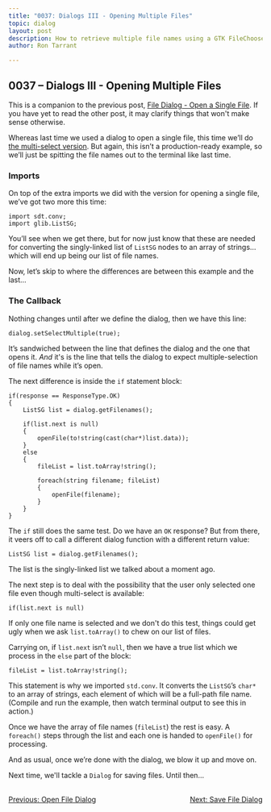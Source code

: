 ```yaml
---
title: "0037: Dialogs III - Opening Multiple Files"
topic: dialog
layout: post
description: How to retrieve multiple file names using a GTK FileChooserDialog - a D-language tutorial.
author: Ron Tarrant

---
```


## 0037 – Dialogs III - Opening Multiple Files

This is a companion to the previous post, [File Dialog - Open a Single File](http://gtkdcoding.com/2019/05/17/0036-file-open-dialogs.html). If you have yet to read the other post, it may clarify things that won't make sense otherwise. 

Whereas last time we used a dialog to open a single file, this time we’ll do [the multi-select version](https://github.com/rontarrant/gtkDcoding/blob/master/013_dialogs/dialog_013_03_file_open_multiple.d). But again, this isn’t a production-ready example, so we’ll just be spitting the file names out to the terminal like last time.

### Imports

On top of the extra imports we did with the version for opening a single file, we’ve got two more this time:

	import sdt.conv;
	import glib.ListSG;

You’ll see when we get there, but for now just know that these are needed for converting the singly-linked list of `ListSG` nodes to an array of strings… which will end up being our list of file names.

Now, let’s skip to where the differences are between this example and the last…

### The Callback

Nothing changes until after we define the dialog, then we have this line:

	dialog.setSelectMultiple(true);

It’s sandwiched between the line that defines the dialog and the one that opens it. *And* it's is the line that tells the dialog to expect multiple-selection of file names while it’s open.

The next difference is inside the `if` statement block:

	if(response == ResponseType.OK)
	{
		ListSG list = dialog.getFilenames();
			
		if(list.next is null)
		{
			openFile(to!string(cast(char*)list.data));
		}
		else
		{
			fileList = list.toArray!string();
				
			foreach(string filename; fileList)
			{
				openFile(filename);
			}
		}
	}

The `if` still does the same test. Do we have an `OK` response? But from there, it veers off to call a different dialog function with a different return value:

	ListSG list = dialog.getFilenames();

The list is the singly-linked list we talked about a moment ago.

The next step is to deal with the possibility that the user only selected one file even though multi-select is available:

	if(list.next is null)

If only one file name is selected and we don't do this test, things could get ugly when we ask `list.toArray()` to chew on our list of files.

Carrying on, if `list.next` isn’t `null`, then we have a true list which we process in the `else` part of the block:

	fileList = list.toArray!string();

This statement is why we imported `std.conv`. It converts the `ListSG`’s `char*` to an array of strings, each element of which will be a full-path file name. (Compile and run the example, then watch terminal output to see this in action.) 

Once we have the array of file names (`fileList`) the rest is easy. A `foreach()` steps through the list and each one is handed to `openFile()` for processing.

And as usual, once we’re done with the dialog, we blow it up and move on.

Next time, we'll tackle a `Dialog` for saving files. Until then...


<BR>
<div style="float: left;">
	<a href="/2019/05/17/0036-file-open-dialogs.html">Previous: Open File Dialog</a>
</div>
<div style="float: right;">
	<a href="/2019/05/24/0038-file-save-dialog.html">Next: Save File Dialog</a>
</div>
<BR>
